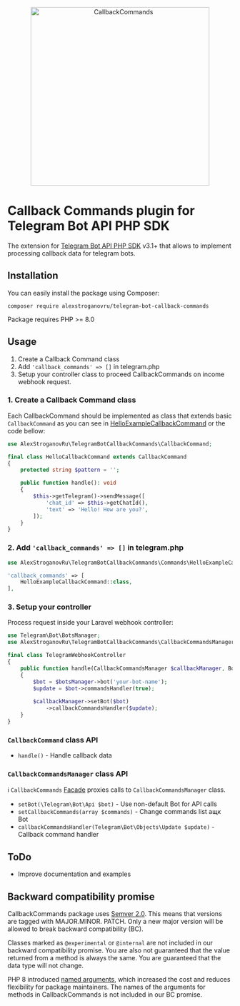 <p align="center"><img src="#" alt="CallbackCommands" width="400"></p>

# Callback Commands plugin for Telegram Bot API PHP SDK

The extension for [Telegram Bot API PHP SDK](https://github.com/irazasyed/telegram-bot-sdk) v3.1+ that allows to
implement processing callback data for telegram bots.

## Installation

You can easily install the package using Composer:

```shell
composer require alexstroganovru/telegram-bot-callback-commands
```

Package requires PHP >= 8.0

## Usage

1. Create a Callback Command class
2. Add ```'callback_commands' => []``` in telegram.php
3. Setup your controller class to proceed CallbackCommands on income webhook request.

### 1. Create a Callback Command class

Each CallbackCommand should be implemented as class that extends basic `CallbackCommand` as you can see in
[HelloExampleCallbackCommand](https://github.com/alexstroganovru/telegram-bot-callback-data/blob/master/src/Commands/HelloExampleCallbackCommand.php)
or the code bellow:

```php
use AlexStroganovRu\TelegramBotCallbackCommands\CallbackCommand;

final class HelloCallbackCommand extends CallbackCommand
{
    protected string $pattern = '';

    public function handle(): void
    {
        $this->getTelegram()->sendMessage([
            'chat_id' => $this->getChatId(),
            'text' => 'Hello! How are you?',
        ]);
    }
}
```

### 2. Add ```'callback_commands' => []``` in telegram.php

```php
use AlexStroganovRu\TelegramBotCallbackCommands\Commands\HelloExampleCallbackCommand;

'callback_commands' => [
    HelloExampleCallbackCommand::class,
],
```

### 3. Setup your controller

Process request inside your Laravel webhook controller:

```php
use Telegram\Bot\BotsManager;
use AlexStroganovRu\TelegramBotCallbackCommands\CallbackCommandsManager;

final class TelegramWebhookController
{
    public function handle(CallbackCommandsManager $callbackManager, BotsManager $botsManager): void
    {
        $bot = $botsManager->bot('your-bot-name');
        $update = $bot->commandsHandler(true);
        
        $callbackManager->setBot($bot)
            ->callbackCommandsHandler($update);
    }
}
```

### `CallbackCommand` class API

- `handle()` - Handle callback data

### `CallbackCommandsManager` class API

ℹ️ `CallbackCommands` [Facade](https://laravel.com/docs/master/facades) proxies calls to `CallbackCommandsManager`
class.

- `setBot(\Telegram\Bot\Api $bot)` - Use non-default Bot for API calls
- `setCallbackCommands(array $commands)` - Change commands list ащк Bot
- `callbackCommandsHandler(Telegram\Bot\Objects\Update $update)` - Callback command handler

## ToDo

- Improve documentation and examples

## Backward compatibility promise

CallbackCommands package uses [Semver 2.0](https://semver.org/). This means that versions are tagged with MAJOR.MINOR.
PATCH.
Only a new major version will be allowed to break backward compatibility (BC).

Classes marked as `@experimental` or `@internal` are not included in our backward compatibility promise.
You are also not guaranteed that the value returned from a method is always the same.
You are guaranteed that the data type will not change.

PHP 8 introduced [named arguments](https://wiki.php.net/rfc/named_params), which increased the cost and reduces
flexibility for package maintainers.
The names of the arguments for methods in CallbackCommands is not included in our BC promise.
